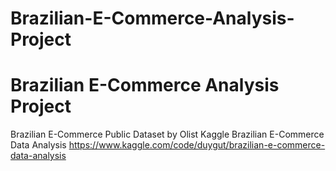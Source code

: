 # Brazilian-E-Commerce-Analysis-Project
# Brazilian E-Commerce Analysis Project
Brazilian E-Commerce Public Dataset by Olist Kaggle
Brazilian E-Commerce Data Analysis
https://www.kaggle.com/code/duygut/brazilian-e-commerce-data-analysis
